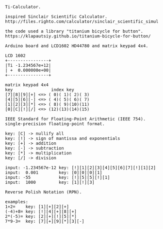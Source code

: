 <pre>

Ti-Calculator.

inspired Sinclair Scientific Calculator.
http://files.righto.com/calculator/sinclair_scientific_simulator.html

the code used a library "titanium bicycle for button".
https://klapautsiy.github.io/titanium-bicycle-for-button/

Arduino board and LCD1602 HD44780 and matrix keypad 4x4.

LCD 1602
+----------------+
|Ti -1.234567e+12|
| +  0.000000e+00|
+----------------+

matrix keypad 4x4
key               index key
[7][8][9][+] <=> ( 0)( 1)( 2)( 3)
[4][5][6][-] <=> ( 4)( 5)( 6)( 7)
[1][2][3][*] <=> ( 8)( 9)(10)(11)
[0][C][!][/] <=> (12)(13)(14)(15)

IEEE Standard for Floating-Point Arithmetic (IEEE 754).
single-precision floating-point format.

key: [C] -> nullify all
key: [!] -> sign of mantissa and exponentials
key: [+] -> addition
key: [-] -> subtraction
key: [*] -> multiplication
key: [/] -> division

input: -1.234567e-12 key: [!][1][2][3][4][5][6][7][!][1][2]
input:  0.001        key: [0][0][0][1]
input: -55           key: [!][5][5][!][1]
input:  1000         key: [1][!][3]

Reverse Polish Notation (RPN).

examples:
1+2=    key: [1][+][2][+]
(-4)+8= key: [!][4][+][8][+]
2*(-5)= key: [2][+][!][5][*]
7*9-3=  key: [7][+][9][*][3][-]

</pre>
